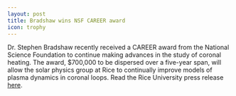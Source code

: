 ```yaml
---
layout: post
title: Bradshaw wins NSF CAREER award
icon: trophy
---
```


Dr. Stephen Bradshaw recently received a CAREER award from the National Science Foundation to continue making advances in the study of coronal heating. The award, $700,000 to be dispersed over a five-year span, will allow the solar physics group at Rice to continually improve models of plasma dynamics in coronal loops. Read the Rice University press release [here](http://news.rice.edu/2015/04/13/solar-scientist-gets-career-boost/).
